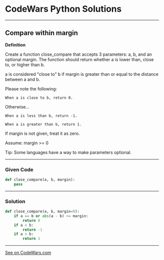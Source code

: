 # CodeWars Python Solutions

---

## Compare within margin


**Definition**

Create a function close_compare that accepts 3 parameters: a, b, and an optional margin. The function should return whether a is lower than, close to, or higher than b.

a is considered "close to" b if margin is greater than or equal to the distance between a and b.

Please note the following:

    When a is close to b, return 0.

Otherwise...

    When a is less than b, return -1.

    When a is greater than b, return 1.

If margin is not given, treat it as zero.

Assume: margin >= 0

Tip: Some languages have a way to make parameters optional.


---

### Given Code


```python
def close_compare(a, b, margin):
    pass
```

---

### Solution

```python
def close_compare(a, b, margin=0):
    if a == b or abs(a - b) <= margin:
        return 0
    if a < b:
        return -1
    if a > b:
        return 1
```

---


[See on CodeWars.com](https://www.codewars.com/kata/56453a12fcee9a6c4700009c/train/python)
